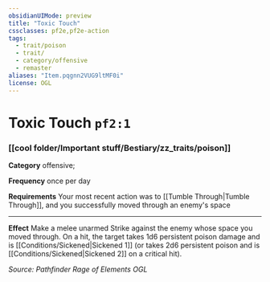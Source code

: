 ```yaml
---
obsidianUIMode: preview
title: "Toxic Touch"
cssclasses: pf2e,pf2e-action
tags:
  - trait/poison
  - trait/
  - category/offensive
  - remaster
aliases: "Item.pqgnn2VUG9ltMF0i"
license: OGL
---
```

# Toxic Touch `pf2:1`

### [[cool folder/Important stuff/Bestiary/zz_traits/poison]]

**Category** offensive; 




**Frequency** once per day

**Requirements** Your most recent action was to [[Tumble Through|Tumble Through]], and you successfully moved through an enemy's space

* * *

**Effect** Make a melee unarmed Strike against the enemy whose space you moved through. On a hit, the target takes 1d6 persistent poison damage and is [[Conditions/Sickened|Sickened 1]] (or takes 2d6 persistent poison and is [[Conditions/Sickened|Sickened 2]] on a critical hit).

*Source: Pathfinder Rage of Elements*
*OGL*